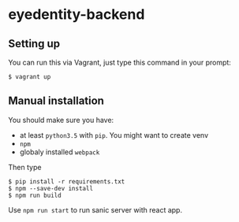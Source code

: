 # eyedentity-backend

## Setting up

You can run this via Vagrant, just type this command in your prompt:

    $ vagrant up

## Manual installation

You should make sure you have:

-   at least `python3.5` with `pip`. You might want to create venv
-   `npm`
-   globaly installed `webpack`

Then type

    $ pip install -r requirements.txt
    $ npm --save-dev install
    $ npm run build

Use `npm run start` to run sanic server with react app.
